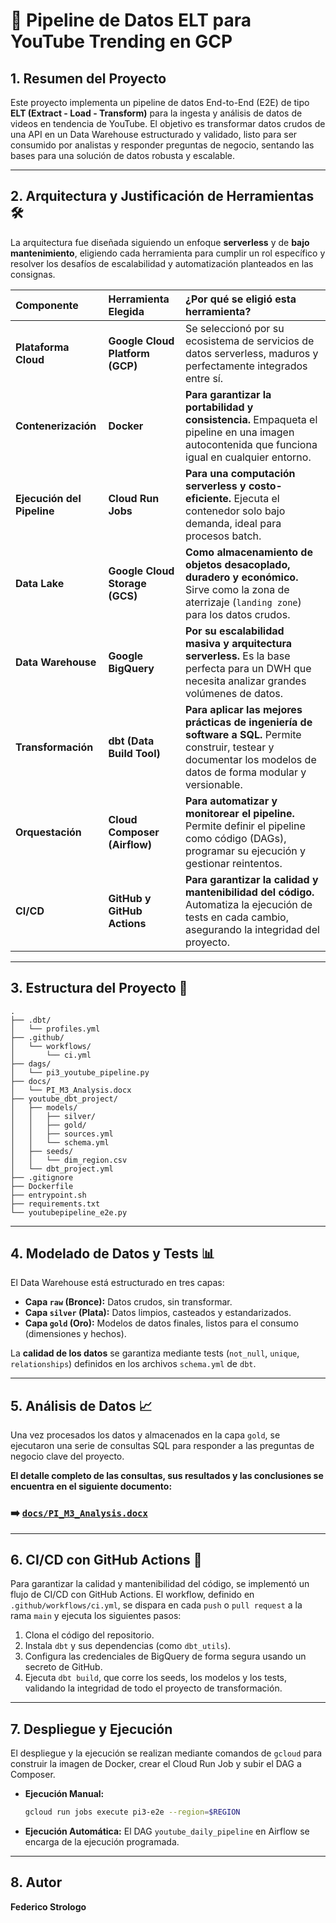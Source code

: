 # 🚀 Pipeline de Datos ELT para YouTube Trending en GCP

## 1. Resumen del Proyecto

Este proyecto implementa un pipeline de datos End-to-End (E2E) de tipo **ELT (Extract - Load - Transform)** para la ingesta y análisis de datos de videos en tendencia de YouTube. El objetivo es transformar datos crudos de una API en un Data Warehouse estructurado y validado, listo para ser consumido por analistas y responder preguntas de negocio, sentando las bases para una solución de datos robusta y escalable.

---

## 2. Arquitectura y Justificación de Herramientas 🛠️

La arquitectura fue diseñada siguiendo un enfoque **serverless** y de **bajo mantenimiento**, eligiendo cada herramienta para cumplir un rol específico y resolver los desafíos de escalabilidad y automatización planteados en las consignas.

| Componente | Herramienta Elegida | ¿Por qué se eligió esta herramienta? |
| :--- | :--- | :--- |
| **Plataforma Cloud** | **Google Cloud Platform (GCP)** | Se seleccionó por su ecosistema de servicios de datos serverless, maduros y perfectamente integrados entre sí. |
| **Contenerización** | **Docker** | **Para garantizar la portabilidad y consistencia.** Empaqueta el pipeline en una imagen autocontenida que funciona igual en cualquier entorno. |
| **Ejecución del Pipeline**| **Cloud Run Jobs** | **Para una computación serverless y costo-eficiente.** Ejecuta el contenedor solo bajo demanda, ideal para procesos batch. |
| **Data Lake** | **Google Cloud Storage (GCS)** | **Como almacenamiento de objetos desacoplado, duradero y económico.** Sirve como la zona de aterrizaje (`landing zone`) para los datos crudos. |
| **Data Warehouse** | **Google BigQuery** | **Por su escalabilidad masiva y arquitectura serverless.** Es la base perfecta para un DWH que necesita analizar grandes volúmenes de datos. |
| **Transformación** | **dbt (Data Build Tool)** | **Para aplicar las mejores prácticas de ingeniería de software a SQL.** Permite construir, testear y documentar los modelos de datos de forma modular y versionable. |
| **Orquestación** | **Cloud Composer (Airflow)**| **Para automatizar y monitorear el pipeline.** Permite definir el pipeline como código (DAGs), programar su ejecución y gestionar reintentos. |
| **CI/CD** | **GitHub y GitHub Actions**| **Para garantizar la calidad y mantenibilidad del código.** Automatiza la ejecución de tests en cada cambio, asegurando la integridad del proyecto. |

---

## 3. Estructura del Proyecto 📂

```
.
├── .dbt/
│   └── profiles.yml
├── .github/
│   └── workflows/
│       └── ci.yml
├── dags/
│   └── pi3_youtube_pipeline.py
├── docs/
│   └── PI_M3_Analysis.docx
├── youtube_dbt_project/
│   ├── models/
│   │   ├── silver/
│   │   ├── gold/
│   │   ├── sources.yml
│   │   └── schema.yml
│   ├── seeds/
│   │   └── dim_region.csv
│   └── dbt_project.yml
├── .gitignore
├── Dockerfile
├── entrypoint.sh
├── requirements.txt
└── youtubepipeline_e2e.py
```

---

## 4. Modelado de Datos y Tests 📊

El Data Warehouse está estructurado en tres capas:

* **Capa `raw` (Bronce):** Datos crudos, sin transformar.
* **Capa `silver` (Plata):** Datos limpios, casteados y estandarizados.
* **Capa `gold` (Oro):** Modelos de datos finales, listos para el consumo (dimensiones y hechos).

La **calidad de los datos** se garantiza mediante tests (`not_null`, `unique`, `relationships`) definidos en los archivos `schema.yml` de `dbt`.

---

## 5. Análisis de Datos 📈

Una vez procesados los datos y almacenados en la capa `gold`, se ejecutaron una serie de consultas SQL para responder a las preguntas de negocio clave del proyecto.

**El detalle completo de las consultas, sus resultados y las conclusiones se encuentra en el siguiente documento:**
### ➡️ **[`docs/PI_M3_Analysis.docx`](docs/PI_M3_Analysis.docx)**

---

## 6. CI/CD con GitHub Actions 🔄

Para garantizar la calidad y mantenibilidad del código, se implementó un flujo de CI/CD con GitHub Actions. El workflow, definido en `.github/workflows/ci.yml`, se dispara en cada `push` o `pull request` a la rama `main` y ejecuta los siguientes pasos:
1.  Clona el código del repositorio.
2.  Instala `dbt` y sus dependencias (como `dbt_utils`).
3.  Configura las credenciales de BigQuery de forma segura usando un secreto de GitHub.
4.  Ejecuta `dbt build`, que corre los seeds, los modelos y los tests, validando la integridad de todo el proyecto de transformación.

---

## 7. Despliegue y Ejecución

El despliegue y la ejecución se realizan mediante comandos de `gcloud` para construir la imagen de Docker, crear el Cloud Run Job y subir el DAG a Composer.

* **Ejecución Manual:**
    ```sh
    gcloud run jobs execute pi3-e2e --region=$REGION
    ```
* **Ejecución Automática:**
    El DAG `youtube_daily_pipeline` en Airflow se encarga de la ejecución programada.

---

## 8. Autor

**Federico Strologo**